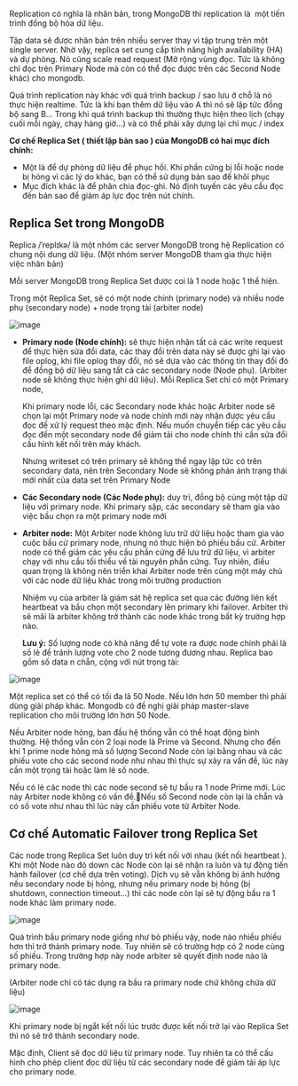 Replication có nghĩa là nhân bản, trong MongoDB thì replication là  một tiến trình đồng bộ hóa dữ liệu. 

Tập data sẽ được nhân bản trên nhiều server thay vì tập trung trên một single server. Nhờ vậy, replica set cung cấp tính năng high availability (HA) và dự phòng. Nó cũng scale read request (Mở rộng vùng đọc. Tức là không chỉ đọc trên Primary Node mà còn có thể đọc được trên các Second Node khác) cho mongodb. 

Quá trình replication này khác với quá trình backup / sao lưu ở chỗ là nó thực hiện realtime. Tức là khi bạn thêm dữ liệu vào A thì nó sẽ lập tức đồng bộ sang B… Trong khi quá trình backup thì thường thực hiện theo lịch (chạy cuối mỗi ngày, chạy hàng giờ…) và có thể phải xây dựng lại chỉ mục / index

**Cơ chế Replica Set ( thiết lập bản sao ) của MongoDB có hai mục đích chính:**
* Một là để dự phòng dữ liệu để phục hồi. Khi phần cứng bị lỗi hoặc node bị hỏng vì các lý do khác, bạn có thể sử dụng bản sao để khôi phục
* Mục đích khác là để phân chia đọc-ghi. Nó định tuyến các yêu cầu đọc đến bản sao để giảm áp lực đọc trên nút chính.

## Replica Set trong MongoDB

Replica /ˈreplɪkə/ là một nhóm các server MongoDB trong hệ Replication có chung nội dung dữ liệu. (Một nhóm server MongoDB tham gia thực hiện việc nhân bản)

Mỗi server MongoDB trong Replica Set được coi là 1 node hoặc 1 thể hiện.

Trong một Replica Set, sẽ có một node chính (primary node) và nhiều node phụ (secondary node) + node trọng tài (arbiter node)

![image](https://user-images.githubusercontent.com/43572616/149705544-2055ee8c-88ad-4012-a8b7-1ed5a4cbb76e.png)

* **Primary node (Node chính):** sẽ thực hiện nhận tất cả các write request để thực hiện sửa đổi data, các thay đổi trên data này sẽ được ghi lại vào file oplog, khi file oplog thay đổi, nó sẽ dựa vào các thông tin thay đổi đó để đồng bộ dữ liệu sang tất cả các secondary node (Node phụ). (Arbiter node sẽ không thực hiện ghi dữ liệu). Mỗi  Replica Set chỉ có một Primary node,

  Khi primary node lỗi, các Secondary node khác hoặc Arbiter node sẽ chọn lại một Primary node và node chính mới này nhận được yêu cầu đọc để xử lý request theo mặc định. Nếu muốn chuyển tiếp các yêu cầu đọc đến một secondary node để giảm tải cho node chính thì cần sửa đổi cấu hình kết nối trên máy khách.
  
  Nhưng  writeset có trên primary sẽ không thể ngay lập tức có trên secondary data,  nên trên Secondary Node sẽ không phản ánh trạng thái mới nhất của data set trên Primary Node

* **Các Secondary node (Các Node phụ):** duy trì, đồng bộ cùng một tập dữ liệu với primary node. Khi primary sập, các secondary sẽ tham gia vào việc bầu chọn ra một primary node mới

* **Arbiter node:** Một Arbiter node không lưu trữ dữ liệu hoặc tham gia vào cuộc bầu cử primary node, nhưng nó thực hiện bỏ phiếu bầu cử. Arbiter node có thể giảm các yêu cầu phần cứng để lưu trữ dữ liệu, vì arbiter chạy với nhu cầu tối thiểu về tài nguyên phần cứng. Tuy nhiên, điều quan trọng là không nên triển khai Arbiter node trên cùng một máy chủ với các node dữ liệu khác trong môi trường production
 
  Nhiệm vụ của arbiter là giám sát hệ replica set qua các đường liên kết heartbeat và bầu chọn một secondary lên primary khi failover. Arbiter thì sẽ mãi là arbiter không trở thành các node khác trong bất kỳ trường hợp nào.
	
	**Lưu ý:** Số lượng node có khả năng để tự vote ra được node chính phải là số lẻ để tránh lượng vote cho 2 node tương đương nhau. Replica bao gồm số data n chẵn, cộng với nút trọng tài:
  
![image](https://user-images.githubusercontent.com/43572616/149705680-32c67967-b789-4bee-a1db-78504bb123a2.png)

  Một replica set có thể có tối đa là 50 Node. Nếu lớn hơn 50 member thì phải dùng giải pháp khác. Mongodb có đề nghị giải pháp master-slave replication cho môi trường lớn hơn 50 Node.
	
  Nếu Arbiter node hỏng, ban đầu hệ thống vẫn có thể hoạt động bình thường. Hệ thống vẫn còn 2 loại node là Prime và Second. Nhưng cho đến khi 1 prime node hỏng mà số lượng Second Node còn lại bằng nhau và các phiếu vote cho các second node như nhau thì thực sự xảy ra vấn đề, lúc này cần một trọng tài hoặc làm lẻ số node.
	
  Nếu có lẻ các node thì các node second sẽ tự bầu ra 1 node Prime mới. Lúc này Arbiter node không có vấn đề.Nếu số Second node còn lại là chẵn và có số vote như nhau thì lúc này cần phiếu vote từ Arbiter Node.
	
## Cơ chế Automatic Failover trong Replica Set
  Các node trong Replica Set luôn duy trì kết nối với nhau (kết nối heartbeat ). Khi một Node nào đó down các Node còn lại sẽ nhận ra luôn và tự động tiến hành failover (cơ chế dựa trên voting). Dịch vụ sẽ vẫn không bị ảnh hưởng nếu secondary node bị hỏng, nhưng nếu primary node bị hỏng (bị shutdown, connection timeout…) thì các node còn lại sẽ tự động bầu ra 1 node khác làm primary node.

![image](https://user-images.githubusercontent.com/43572616/149705718-100cadac-5870-496c-b1ef-11d623d46065.png)


  Quá trình bầu primary node giống như bỏ phiếu vậy, node nào nhiều phiếu hơn thì trở thành primary node. Tuy nhiên sẽ có trường hợp có 2 node cùng số phiếu. Trong trường hợp này node arbiter sẽ quyết định node nào là primary node.

(Arbiter node chỉ có tác dụng ra bầu ra primary node chứ không chứa dữ liệu)

![image](https://user-images.githubusercontent.com/43572616/149705733-811eacd6-064b-4737-add9-674515d7e1a8.png)

Khi primary node bị ngắt kết nối lúc trước được kết nối trở lại vào Replica Set thì nó sẽ trở thành secondary node.

Mặc định, Client sẽ đọc dữ liệu từ primary node. Tuy nhiên ta có thể cấu hình cho phép client đọc dữ liệu từ các secondary node để giảm tải áp lực cho primary node.

